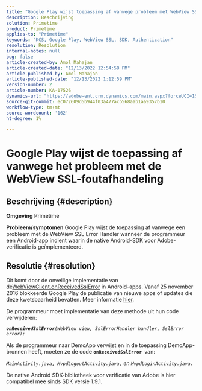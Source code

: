 ```yaml
---
title: "Google Play wijst toepassing af vanwege probleem met WebView SSL-foutafhandeling"
description: Beschrijving
solution: Primetime
product: Primetime
applies-to: "Primetime"
keywords: "KCS, Google Play, WebView SSL, SDK, Authentication"
resolution: Resolution
internal-notes: null
bug: false
article-created-by: Amol Mahajan
article-created-date: "12/13/2022 12:54:58 PM"
article-published-by: Amol Mahajan
article-published-date: "12/13/2022 1:12:59 PM"
version-number: 2
article-number: KA-17526
dynamics-url: "https://adobe-ent.crm.dynamics.com/main.aspx?forceUCI=1&pagetype=entityrecord&etn=knowledgearticle&id=e0d80356-e57a-ed11-81ac-6045bd006239"
source-git-commit: ec072609d5b944f03a477acb568aab1aa9357b10
workflow-type: tm+mt
source-wordcount: '162'
ht-degree: 1%

---
```


# Google Play wijst de toepassing af vanwege het probleem met de WebView SSL-foutafhandeling

## Beschrijving {#description}

<b>Omgeving</b>
Primetime


<b>Probleem/symptomen</b>
Google Play wijst de toepassing af vanwege een probleem met de WebView SSL Error Handler wanneer de programmeur een Android-app indient waarin de native Android-SDK voor Adobe-verificatie is geïmplementeerd.


## Resolutie {#resolution}


Dit komt door de onveilige implementatie van de[WebViewClient.onReceivedSslError](https://developer.android.com/reference/android/webkit/WebViewClient.html#onReceivedSslError%28android.webkit.WebView,%20android.webkit.SslErrorHandler,%20android.net.http.SslError%29) in Android-apps. Vanaf 25 november 2016 blokkeerde Google Play de publicatie van nieuwe apps of updates die deze kwetsbaarheid bevatten. Meer informatie [hier](https://support.google.com/faqs/answer/7071387?hl=en).

De programmeur moet implementatie van deze methode uit hun code verwijderen:

<b>*`onReceivedSslError`</b>`(WebView view, SslErrorHandler handler, SslError error);`*

Als de programmeur naar DemoApp verwijst en in de toepassing DemoApp-bronnen heeft, moeten ze de code <b>`onReceivedSslError `</b>van:

*`MainActivity.java, MvpdLogoutActivity.java,` en `MvpdLoginActivity.java.`*

De native Android SDK-bibliotheek voor verificatie van Adobe is hier compatibel mee sinds SDK versie 1.9.1.
